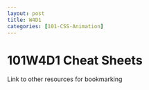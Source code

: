 ```yaml
---
layout: post
title: W4D1
categories: [101-CSS-Animation]
---
```


# 101W4D1 Cheat Sheets

Link to other resources for bookmarking